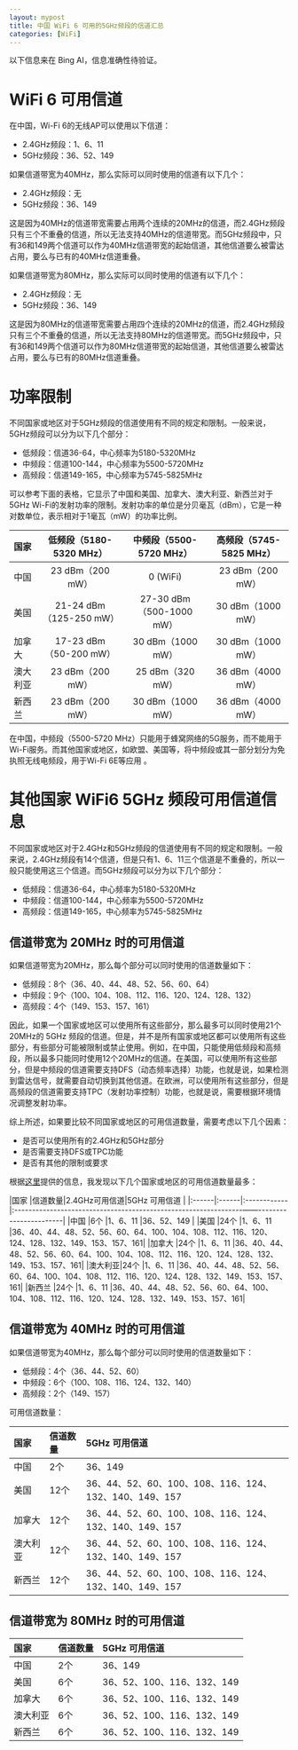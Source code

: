 ```yaml
---
layout: mypost
title: 中国 WiFi 6 可用的5GHz频段的信道汇总
categories: [WiFi]
---
```


以下信息来在 Bing AI，信息准确性待验证。

# WiFi 6 可用信道

在中国，Wi-Fi 6的无线AP可以使用以下信道：
- 2.4GHz频段：1、6、11
- 5GHz频段：36、52、149

如果信道带宽为40MHz，那么实际可以同时使用的信道有以下几个：
- 2.4GHz频段：无
- 5GHz频段：36、149

这是因为40MHz的信道带宽需要占用两个连续的20MHz的信道，而2.4GHz频段只有三个不重叠的信道，所以无法支持40MHz的信道带宽。而5GHz频段中，只有36和149两个信道可以作为40MHz信道带宽的起始信道，其他信道要么被雷达占用，要么与已有的40MHz信道重叠。

如果信道带宽为80MHz，那么实际可以同时使用的信道有以下几个：
- 2.4GHz频段：无
- 5GHz频段：36、149

这是因为80MHz的信道带宽需要占用四个连续的20MHz的信道，而2.4GHz频段只有三个不重叠的信道，所以无法支持80MHz的信道带宽。而5GHz频段中，只有36和149两个信道可以作为80MHz信道带宽的起始信道，其他信道要么被雷达占用，要么与已有的80MHz信道重叠。

# 功率限制

不同国家或地区对于5GHz频段的信道使用有不同的规定和限制。一般来说，5GHz频段可以分为以下几个部分：
- 低频段：信道36-64，中心频率为5180-5320MHz
- 中频段：信道100-144，中心频率为5500-5720MHz
- 高频段：信道149-165，中心频率为5745-5825MHz

可以参考下面的表格，它显示了中国和美国、加拿大、澳大利亚、新西兰对于5GHz Wi-Fi的发射功率的限制。发射功率的单位是分贝毫瓦（dBm），它是一种对数单位，表示相对于1毫瓦（mW）的功率比例。

| 国家     | 低频段（5180-5320 MHz） | 中频段（5500-5720 MHz） | 高频段（5745-5825 MHz） |
| :------ | :---------------------: | :---------------------: | :---------------------: |
| 中国     | 23 dBm（200 mW）        | 0 (WiFi)               | 23 dBm（200 mW）        |
| 美国     | 21-24 dBm（125-250 mW） | 27-30 dBm（500-1000 mW） | 30 dBm（1000 mW）       |
| 加拿大   | 17-23 dBm（50-200 mW）  | 30 dBm（1000 mW）       | 30 dBm（1000 mW）       |
| 澳大利亚 | 23 dBm（200 mW）        | 25 dBm（320 mW）        | 36 dBm（4000 mW）       |
| 新西兰   | 23 dBm（200 mW）        | 30 dBm（1000 mW）       | 36 dBm（4000 mW）       |

在中国，中频段（5500-5720 MHz）只能用于蜂窝网络的5G服务，而不能用于Wi-Fi服务。而其他国家或地区，如欧盟、美国等，将中频段或其一部分划分为免执照无线电频段，用于Wi-Fi 6E等应用 。

# 其他国家 WiFi6 5GHz 频段可用信道信息

不同国家或地区对于2.4GHz和5GHz频段的信道使用有不同的规定和限制。一般来说，2.4GHz频段有14个信道，但是只有1、6、11三个信道是不重叠的，所以一般只能使用这三个信道。而5GHz频段可以分为以下几个部分：

- 低频段：信道36-64，中心频率为5180-5320MHz
- 中频段：信道100-144，中心频率为5500-5720MHz
- 高频段：信道149-165，中心频率为5745-5825MHz

## 信道带宽为 20MHz 时的可用信道
如果信道带宽为20MHz，那么每个部分可以同时使用的信道数量如下：

- 低频段：8个（36、40、44、48、52、56、60、64）
- 中频段：9个（100、104、108、112、116、120、124、128、132）
- 高频段：4个（149、153、157、161）

因此，如果一个国家或地区可以使用所有这些部分，那么最多可以同时使用21个20MHz的 5GHz 频段的信道。但是，并不是所有国家或地区都可以使用所有这些部分，有些部分可能被限制或禁止使用。例如，在中国，只能使用低频段和高频段，所以最多只能同时使用12个20MHz的信道。在美国，可以使用所有这些部分，但是中频段的信道需要支持DFS（动态频率选择）功能，也就是说，如果检测到雷达信号，就需要自动切换到其他信道。在欧洲，可以使用所有这些部分，但是高频段的信道需要支持TPC（发射功率控制）功能，也就是说，需要根据环境情况调整发射功率。

综上所述，如果要比较不同国家或地区的可用信道数量，需要考虑以下几个因素：

- 是否可以使用所有的2.4GHz和5GHz部分
- 是否需要支持DFS或TPC功能
- 是否有其他的限制或要求

根据[这里](https://www.zhihu.com/question/390831158)提供的信息，我发现以下几个国家或地区的可用信道数量最多：

|国家   |信道数量|2.4GHz可用信道|5GHz 可用信道                                                                             |
|:------|:------|:------------|:----------------------------------------------------------------——-----------------------|
|中国    |6个    |1、6、11     |36、52、149                                                                               |
|美国    |24个  |1、6、11      |36、40、44、48、52、56、60、64、100、104、108、112、116、120、124、128、132、149、153、157、161|
|加拿大  |24个   |1、6、11     |36、40、44、48、52、56、60、64、100、104、108、112、116、120、124、128、132、149、153、157、161|
|澳大利亚|24个  |1、6、11      |36、40、44、48、52、56、60、64、100、104、108、112、116、120、124、128、132、149、153、157、161|
|新西兰  |24个  |1、6、11      |36、40、44、48、52、56、60、64、100、104、108、112、116、120、124、128、132、149、153、157、161|

## 信道带宽为 40MHz 时的可用信道
如果信道带宽为40MHz，那么每个部分可以同时使用的信道数量如下：

- 低频段：4个（36、44、52、60）
- 中频段：6个（100、108、116、124、132、140）
- 高频段：2个（149、157）

可用信道数量：

|国家   |信道数量|5GHz 可用信道                                     |
|:-----|:------|:-------------------------------------------------|
|中国   |2个    |36、149                                             |
|美国   |12个  |36、44、52、60、100、108、116、124、132、140、149、157|
|加拿大 |12个   |36、44、52、60、100、108、116、124、132、140、149、157|
|澳大利亚|12个  |36、44、52、60、100、108、116、124、132、140、149、157|
|新西兰 |12个  |36、44、52、60、100、108、116、124、132、140、149、157|

## 信道带宽为 80MHz 时的可用信道

|国家   |信道数量|5GHz 可用信道                                     |
|:-----|:------|:-------------------------------------------------|
|中国   |2个    |36、149                                           |
|美国   |6个   |36、52、100、116、132、149                         |
|加拿大 |6个   |36、52、100、116、132、149                         |
|澳大利亚|6个  |36、52、100、116、132、149                         |
|新西兰 |6个   |36、52、100、116、132、149                         |
